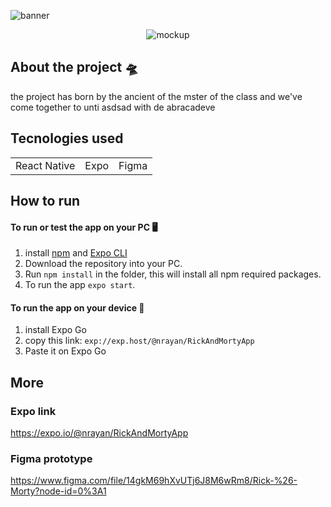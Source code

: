 ![banner](https://user-images.githubusercontent.com/28107591/138739579-a98e384e-eb4c-4677-b3da-6494995c2bfa.png)

<p align="center">
  <img src="https://user-images.githubusercontent.com/28107591/138737040-41938d61-cb16-4d07-a20d-6c205bc9f30f.png" alt="mockup"/>
</p>

## About the project 🛸
the project has born by the ancient of the mster of the class and we've come together to unti asdsad with de abracadeve

## Tecnologies used
<table>
<tr>
  <td>
    React Native
  </td>
   <td>
    Expo
  </td>
   <td>
    Figma
  </td>
</tr>
</table>

## How to run 

#### To run or test the app on your PC 🖥️

1. install [npm](https://nodejs.org/en/download/) and [Expo CLI](https://docs.expo.dev/get-started/installation/)
2. Download the repository into your PC.
3. Run `npm install` in the folder, this will install all npm required packages.
4. To run the app `expo start`.

#### To run the app on your device 📱
1. install Expo Go 
2. copy this link: `exp://exp.host/@nrayan/RickAndMortyApp`
3. Paste it on Expo Go


## More

### Expo link
https://expo.io/@nrayan/RickAndMortyApp

### Figma prototype 
https://www.figma.com/file/14gkM69hXvUTj6J8M6wRm8/Rick-%26-Morty?node-id=0%3A1
